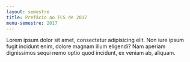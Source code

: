 ```yaml
---
layout: semestre
title: Prefácio ao TCS de 2017
menu-semestre: 2017
---
```


Lorem ipsum dolor sit amet, consectetur adipisicing elit. Non iure ipsum fugit incidunt enim, dolore magnam illum eligendi? Nam aperiam dignissimos sequi nemo optio quod incidunt, ex veniam ab, aliquam.


